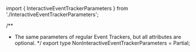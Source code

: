 import { InteractiveEventTrackerParameters } from './InteractiveEventTrackerParameters';

/**
 * The same parameters of regular Event Trackers, but all attributes are optional.
 */
export type NonInteractiveEventTrackerParameters = Partial<InteractiveEventTrackerParameters>;

